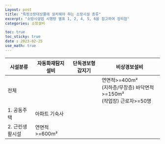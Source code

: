 ```yaml
---
Layout: post
title: "특정소방대상물에 설치해야 하는 소방시설 종류"
excerpt: "소방시설법 시행령 별표 1, 2, 4, 5, 6을 참고하여 정리함"
categories: 소방설비

toc: true
toc_sticky: true
date : 2023-02-25
use_math: true
---
```



<style type="text/css">
  table.ex1 
	.ex1 tbody tr.odd {background:#f9f9f9}
	.ex1 tbody tr.odd th {background:#f2f2f2}
	.ex1 tbody tr:hover {background:#F3F5BB}
	.ex1 tbody tr:hover th {background:#F2F684; color:#1BA6B2}
</style>

<table class="ex1">
	<thead>
		<tr>
			<th> 시설분류 </th> <th> 자동화재탐지설비 </th> <th> 단독경보형 감지기 </th> <th> 비상경보설비 </th> 
		</tr>
	</thead>
	<tbody>
		<tr>
			<td>전체</td> <td></td> <td></td> <td>연면적&gt;=400m² <br> (지하층/무창층) 바닥면적&gt;=150m² <br> (작업장) 근로자&gt;=50명 </td>
		</tr>		
		<tr class="odd">
			<td> 1. 공동주택</td> <td>아파트 기숙사</td> <td></td> <td></td>
		</tr>		
		<tr>
			<td> 2. 근린생활시설</td> <td>연면적&gt;=600m²</td> <td></td> <td></td>
		</tr>		
	</tbody>
</table>
